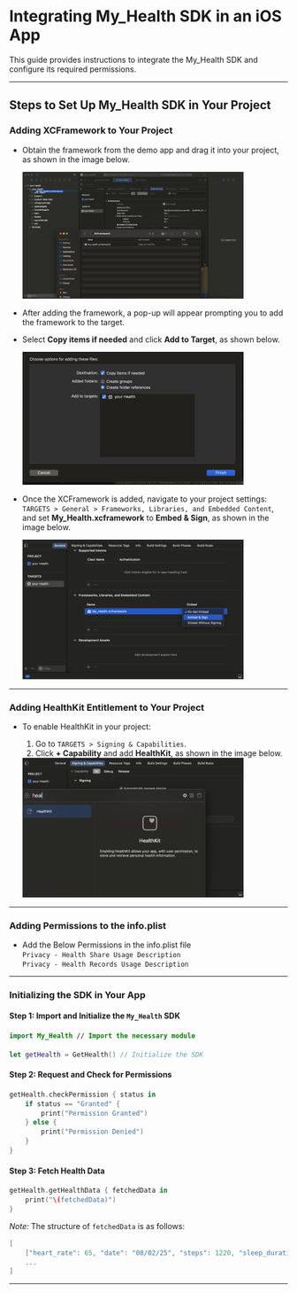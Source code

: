 # Integrating My_Health SDK in an iOS App

This guide provides instructions to integrate the My_Health SDK and configure its required permissions.

---

## Steps to Set Up My_Health SDK in Your Project

### Adding XCFramework to Your Project

- Obtain the framework from the demo app and drag it into your project, as shown in the image below.

  <img src="Images/AddXCFW.png" alt="Add XCFramework" width="400">

- After adding the framework, a pop-up will appear prompting you to add the framework to the target.
- Select **Copy items if needed** and click **Add to Target**, as shown below.

   <img src="Images/AddTarget.png" alt="Add Target" width="400">

- Once the XCFramework is added, navigate to your project settings:  
  `TARGETS > General > Frameworks, Libraries, and Embedded Content`,  
  and set **My_Health.xcframework** to **Embed & Sign**, as shown in the image below.

   <img src="Images/embed.png" alt="embed" width="400">

---

### Adding HealthKit Entitlement to Your Project

- To enable HealthKit in your project:  
  1. Go to `TARGETS > Signing & Capabilities`.
  2. Click **+ Capability** and add **HealthKit**, as shown in the image below.

   <img src="Images/HealthKit.png" alt="Add HealthKit" width="400">

---

### Adding Permissions to the info.plist

- Add the Below Permissions in the info.plist file  
  `Privacy - Health Share Usage Description`  
  `Privacy - Health Records Usage Description`

---

### Initializing the SDK in Your App

#### Step 1: Import and Initialize the `My_Health` SDK

```swift
import My_Health // Import the necessary module

let getHealth = GetHealth() // Initialize the SDK
```

#### Step 2: Request and Check for Permissions

```swift
getHealth.checkPermission { status in
    if status == "Granted" {
        print("Permission Granted")
    } else {
        print("Permission Denied")
    }
}
```

#### Step 3: Fetch Health Data

```swift
getHealth.getHealthData { fetchedData in
    print("\(fetchedData)")
}
```

*Note:* The structure of `fetchedData` is as follows:

```swift
[
    ["heart_rate": 65, "date": "08/02/25", "steps": 1220, "sleep_duration": "8h 13m"],
    ...
]
```

---



